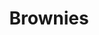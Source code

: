 ---
layout: recipe
title: Brownies

preptime: 20
cooktime: 22

ingredients:
  - quantity: 6
    unit: oz
    ingredient: unsweetened chocolate (100% cacao)
  - quantity: 2 1/4
    unit: sticks
    ingredient: unsalted butter
  - quantity: 4
    ingredient: eggs, large
  - quantity: 2 1/2
    unit: cups
    ingredient: sugar
  - quantity: 1
    unit: tsp
    ingredient: vanilla extract
  - quantity: 1
    unit: tsp
    ingredient: salt
  - quantity: 1 3/4
    unit: cups
    ingredient: all-purpose flour

instructions:
  - Preheat the oven to **350°F**. Grease a muffin tin or use liners.
  - Melt chocolate and butter in a double boiler over hot (not boiling) water until all of the chocolate is melted and the mixture is smooth. Set aside.
  - In a stand mixer, beat eggs, sugar, vanilla, and salt at high speed for about 2-3 minutes or until light and creamy. Blend in melted chocolate at low speed, stopping to scrape sides as needed. Add flour just until incorporated.
  - Distribute the batter into the prepared muffin tins. Bake for **20-25 minutes** or until top is puffed and cracked and a toothpick inserted in the center tests moist.
  - Allow brownies to cool for about 10 minutes before removing from the tin.

categories: dessert
---